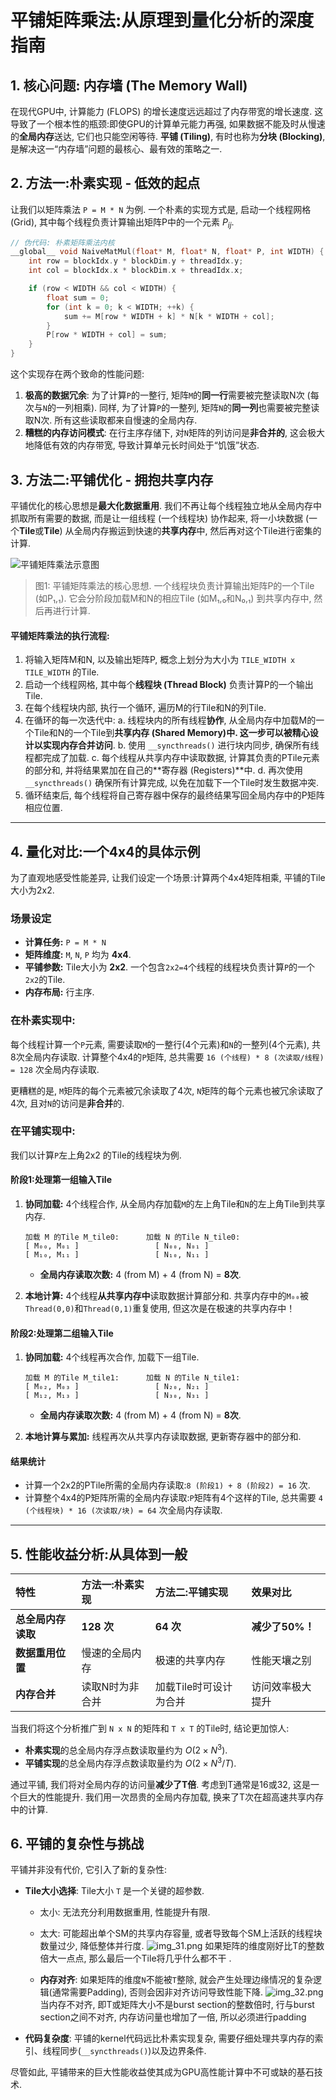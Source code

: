 # 平铺矩阵乘法:从原理到量化分析的深度指南

## 1. 核心问题: 内存墙 (The Memory Wall)

在现代GPU中, 计算能力 (FLOPS) 的增长速度远远超过了内存带宽的增长速度. 这导致了一个根本性的瓶颈:即使GPU的计算单元能力再强, 如果数据不能及时从慢速的**全局内存**送达, 它们也只能空闲等待. **平铺 (Tiling)**, 有时也称为**分块 (Blocking)**, 是解决这一“内存墙”问题的最核心、最有效的策略之一. 

## 2. 方法一:朴素实现 - 低效的起点

让我们以矩阵乘法 `P = M * N` 为例. 一个朴素的实现方式是, 启动一个线程网格 (Grid), 其中每个线程负责计算输出矩阵P中的一个元素 $P_{ij}$. 

```cpp
// 伪代码: 朴素矩阵乘法内核
__global__ void NaiveMatMul(float* M, float* N, float* P, int WIDTH) {
    int row = blockIdx.y * blockDim.y + threadIdx.y;
    int col = blockIdx.x * blockDim.x + threadIdx.x;

    if (row < WIDTH && col < WIDTH) {
        float sum = 0;
        for (int k = 0; k < WIDTH; ++k) {
            sum += M[row * WIDTH + k] * N[k * WIDTH + col];
        }
        P[row * WIDTH + col] = sum;
    }
}
```

这个实现存在两个致命的性能问题:

1. **极高的数据冗余**: 为了计算`P`的一整行, 矩阵`M`的**同一行**需要被完整读取N次 (每次与`N`的一列相乘). 同样, 为了计算`P`的一整列, 矩阵`N`的**同一列**也需要被完整读取N次. 所有这些读取都来自慢速的全局内存. 
2. **糟糕的内存访问模式**: 在行主序存储下, 对`N`矩阵的列访问是**非合并的**, 这会极大地降低有效的内存带宽, 导致计算单元长时间处于“饥饿”状态. 

## 3. 方法二:平铺优化 - 拥抱共享内存

平铺优化的核心思想是**最大化数据重用**. 我们不再让每个线程独立地从全局内存中抓取所有需要的数据, 而是让一组线程 (一个线程块) 协作起来, 将一小块数据 (一个**Tile**或**Tile**) 从全局内存搬运到快速的**共享内存**中, 然后再对这个Tile进行密集的计算. 

![平铺矩阵乘法示意图](imgFile/img_29.png)

> 图1: 平铺矩阵乘法的核心思想. 一个线程块负责计算输出矩阵P的一个Tile (如P₁,₁). 它会分阶段加载M和N的相应Tile (如M₁,₀和N₀,₁) 到共享内存中, 然后再进行计算.

#### 平铺矩阵乘法的执行流程:

1. 将输入矩阵M和N, 以及输出矩阵P, 概念上划分为大小为 `TILE_WIDTH x TILE_WIDTH` 的Tile.
2. 启动一个线程网格, 其中每个**线程块 (Thread Block)** 负责计算P的一个输出Tile.
3. 在每个线程块内部, 执行一个循环, 遍历M的行Tile和N的列Tile.
4. 在循环的每一次迭代中:
   a.  线程块内的所有线程**协作**, 从全局内存中加载M的一个Tile和N的一个Tile到**共享内存 (Shared Memory)**中. 这一步可以被精心设计以实现**内存合并访问**. 
   b.  使用 `__syncthreads()` 进行块内同步, 确保所有线程都完成了加载. 
   c.  每个线程从共享内存中读取数据, 计算其负责的PTile元素的部分和, 并将结果累加在自己的**寄存器 (Registers)**中. 
   d.  再次使用 `__syncthreads()` 确保所有计算完成, 以免在加载下一个Tile时发生数据冲突. 
5. 循环结束后, 每个线程将自己寄存器中保存的最终结果写回全局内存中的P矩阵相应位置. 

---

## 4. 量化对比:一个4x4的具体示例

为了直观地感受性能差异, 让我们设定一个场景:计算两个4x4矩阵相乘, 平铺的Tile大小为2x2. 

### 场景设定

* **计算任务:** `P = M * N`
* **矩阵维度:** `M`, `N`, `P` 均为 **4x4**. 
* **平铺参数:** Tile大小为 **2x2**. 一个包含`2x2=4`个线程的线程块负责计算`P`的一个`2x2`的Tile. 
* **内存布局:** 行主序. 

### 在朴素实现中:

每个线程计算一个`P`元素, 需要读取`M`的一整行(4个元素)和`N`的一整列(4个元素), 共8次全局内存读取. 计算整个4x4的`P`矩阵, 总共需要 `16 (个线程) * 8 (次读取/线程) = 128` 次全局内存读取. 

更糟糕的是, `M`矩阵的每个元素被冗余读取了4次, `N`矩阵的每个元素也被冗余读取了4次, 且对`N`的访问是**非合并**的. 

### 在平铺实现中:

我们以计算`P`左上角2x2 的Tile的线程块为例. 

#### 阶段1:处理第一组输入Tile

1. **协同加载:** 4个线程合作, 从全局内存加载`M`的左上角Tile和`N`的左上角Tile到共享内存. 

   ```
   加载 M 的Tile M_tile0:      加载 N 的Tile N_tile0:
   [ M₀₀, M₀₁ ]                 [ N₀₀, N₀₁ ]
   [ M₁₀, M₁₁ ]                 [ N₁₀, N₁₁ ]
   ```

   * **全局内存读取次数:** 4 (from M) + 4 (from N) = **8次**. 
2. **本地计算:** 4个线程**从共享内存中**读取数据计算部分和. 共享内存中的`M₀₀`被`Thread(0,0)`和`Thread(0,1)`重复使用, 但这次是在极速的共享内存中！

#### 阶段2:处理第二组输入Tile

1. **协同加载:** 4个线程再次合作, 加载下一组Tile. 

   ```
   加载 M 的Tile M_tile1:      加载 N 的Tile N_tile1:
   [ M₀₂, M₀₃ ]                 [ N₂₀, N₂₁ ]
   [ M₁₂, M₁₃ ]                 [ N₃₀, N₃₁ ]
   ```

   * **全局内存读取次数:** 4 (from M) + 4 (from N) = **8次**. 
2. **本地计算与累加:** 线程再次从共享内存读取数据, 更新寄存器中的部分和. 

#### 结果统计

* 计算一个2x2的PTile所需的全局内存读取:`8 (阶段1) + 8 (阶段2) = 16` 次. 
* 计算整个4x4的P矩阵所需的全局内存读取:`P`矩阵有4个这样的Tile, 总共需要 `4 (个线程块) * 16 (次读取/块) = 64` 次全局内存读取. 

---

## 5. 性能收益分析:从具体到一般


| 特性               | 方法一:朴素实现 | 方法二:平铺实现       | 效果对比         |
| :----------------- | :--------------- | :--------------------- | :--------------- |
| **总全局内存读取** | **128 次**       | **64 次**              | **减少了50%！**  |
| **数据重用位置**   | 慢速的全局内存   | 极速的共享内存         | 性能天壤之别     |
| **内存合并**       | 读取N时为非合并  | 加载Tile时可设计为合并 | 访问效率极大提升 |

当我们将这个分析推广到 `N x N` 的矩阵和 `T x T` 的Tile时, 结论更加惊人:

* **朴素实现**的总全局内存浮点数读取量约为 $O(2 \times N^3)$. 
* **平铺实现**的总全局内存浮点数读取量约为 $O(2 \times N^3 / T)$. 

通过平铺, 我们将对全局内存的访问量**减少了T倍**. 考虑到T通常是16或32, 这是一个巨大的性能提升. 我们用一次昂贵的全局内存加载, 换来了T次在超高速共享内存中的计算. 

## 6. 平铺的复杂性与挑战

平铺并非没有代价, 它引入了新的复杂性:

* **Tile大小选择**: Tile大小 `T` 是一个关键的超参数. 
  * 太小: 无法充分利用数据重用, 性能提升有限. 
  * 太大: 可能超出单个SM的共享内存容量, 或者导致每个SM上活跃的线程块数量过少, 降低整体并行度. 
![img_31.png](imgFile/img_31.png)
如果矩阵的维度刚好比T的整数倍大一点点, 那么最后一个Tile将几乎什么都不干 . 

  * **内存对齐**: 如果矩阵的维度`N`不能被`T`整除, 就会产生处理边缘情况的复杂逻辑(通常需要Padding), 否则会因非对齐访问导致性能下降. 
  ![img_32.png](imgFile/img_32.png)
  当内存不对齐, 即T或矩阵大小不是burst section的整数倍时, 行与burst section之间不对齐, 内存访问量也增加了一倍, 所以必须进行padding

* **代码复杂度**: 平铺的kernel代码远比朴素实现复杂, 需要仔细处理共享内存的索引、线程同步(`__syncthreads()`)以及边界条件. 

尽管如此, 平铺带来的巨大性能收益使其成为GPU高性能计算中不可或缺的基石技术. 
